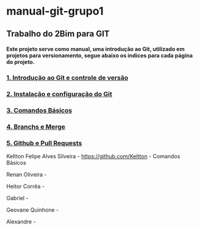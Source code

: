# manual-git-grupo1

## Trabalho do 2Bim para GIT 

#### Este projeto serve como manual, uma introdução ao Git, utilizado em projetos para versionamento, segue abaixo os indices para cada página do projeto.

### [1. Introdução ao Git e controle de versão](#)

### [2. Instalação e configuração do Git](#)

### [3. Comandos Básicos](./ComandosBasicos.md)

### [4. Branchs e Merge](#)

### [5. Github e Pull Requests](#)

Keltton Felipe Alves Silveira - https://github.com/Keltton - Comandos Básicos

Renan Oliveira - 

Heitor Corrêa - 

Gabriel - 

Geovane Quinhone - 

Alexandre - 